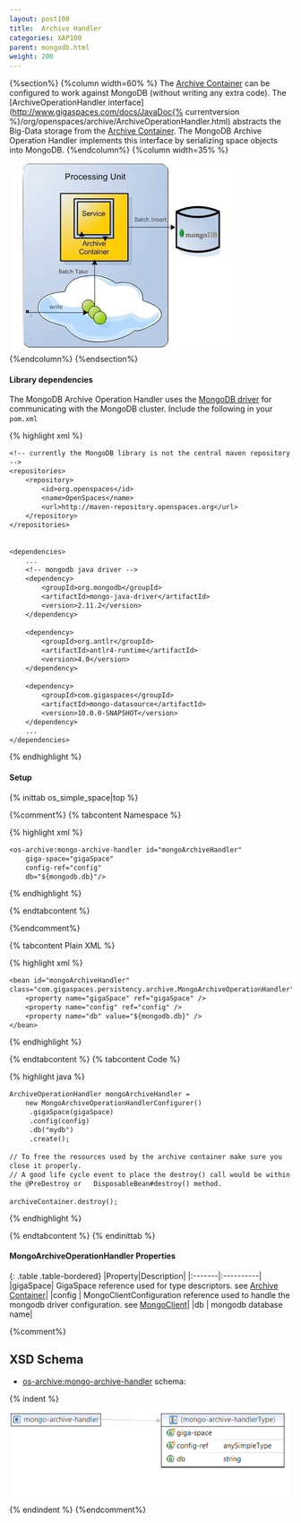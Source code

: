 ```yaml
---
layout: post100
title:  Archive Handler
categories: XAP100
parent: mongodb.html
weight: 200
---
```



{%section%}
{%column width=60% %}
The [Archive Container](./archive-container.html) can be configured to work against MongoDB (without writing any extra code). The [ArchiveOperationHandler interface](http://www.gigaspaces.com/docs/JavaDoc{% currentversion %}/org/openspaces/archive/ArchiveOperationHandler.html) abstracts the Big-Data storage from the [Archive Container](./archive-container.html). The MongoDB Archive Operation Handler implements this interface by serializing space objects into MongoDB.
{%endcolumn%}
{%column width=35% %}

![archive-container-mongodb.jpg](/attachment_files/archive-container-mongodb.jpg)
{%endcolumn%}
{%endsection%}


#### Library dependencies

The MongoDB Archive Operation Handler uses the [MongoDB driver](http://docs.mongodb.org/ecosystem/drivers/java/) for communicating with the MongoDB cluster.
Include the following in your `pom.xml`


{% highlight xml %}

	<!-- currently the MongoDB library is not the central maven repository --> 
	<repositories>
		<repository>
			<id>org.openspaces</id>
			<name>OpenSpaces</name>
			<url>http://maven-repository.openspaces.org</url>
		</repository>
	</repositories>


	<dependencies>
		...
		<!-- mongodb java driver -->
		<dependency>
			<groupId>org.mongodb</groupId>
			<artifactId>mongo-java-driver</artifactId>
			<version>2.11.2</version>
		</dependency>

		<dependency> 
			<groupId>org.antlr</groupId> 
			<artifactId>antlr4-runtime</artifactId> 
			<version>4.0</version> 
		</dependency> 

		<dependency>
    		<groupId>com.gigaspaces</groupId>
	    	<artifactId>mongo-datasource</artifactId>
    		<version>10.0.0-SNAPSHOT</version>
		</dependency>
		...
	</dependencies>
	
{% endhighlight %}



#### Setup

{% inittab os_simple_space|top %}

{%comment%}
{% tabcontent Namespace %}

{% highlight xml %}

	<os-archive:mongo-archive-handler id="mongoArchiveHandler" 
		giga-space="gigaSpace" 
		config-ref="config" 
		db="${mongodb.db}"/>
		
{% endhighlight %}

{% endtabcontent %}

{%endcomment%}

{% tabcontent Plain XML %}

{% highlight xml %}

	<bean id="mongoArchiveHandler" class="com.gigaspaces.persistency.archive.MongoArchiveOperationHandler">
		<property name="gigaSpace" ref="gigaSpace" />
		<property name="config" ref="config" />
		<property name="db" value="${mongodb.db}" />
	</bean>
	
{% endhighlight %}

{% endtabcontent %}
{% tabcontent Code %}

{% highlight java %}

	ArchiveOperationHandler mongoArchiveHandler =
		new MongoArchiveOperationHandlerConfigurer()
		 .gigaSpace(gigaSpace)
		 .config(config)
		 .db("mydb")
		 .create();

	// To free the resources used by the archive container make sure you close it properly.
	// A good life cycle event to place the destroy() call would be within the @PreDestroy or 	DisposableBean#destroy() method.

	archiveContainer.destroy();

{% endhighlight %}

{% endtabcontent %}
{% endinittab %}

#### MongoArchiveOperationHandler Properties

{: .table .table-bordered}
|Property|Description|
|:-------|:----------|
|gigaSpace| GigaSpace reference used for type descriptors. see [Archive Container](./archive-container.html#Configuration)|
|config | MongoClientConfiguration reference used to handle the mongodb driver configuration. see [MongoClient](http://api.mongodb.org/java/2.11.2/com/mongodb/MongoClient.html)|
|db | mongodb database name|


{%comment%}
## XSD Schema

- <os-archive:mongo-archive-handler> schema:

{% indent %}
![mongodb-archive-handler-schema-9-7-0.png](/attachment_files/mongodb-archive-handler-schema-9-7-0.png)
{% endindent %}
 {%endcomment%}